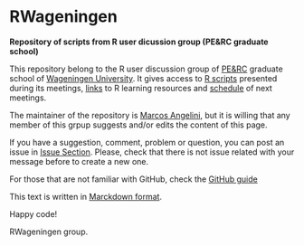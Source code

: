 # RWageningen
**Repository of scripts from R user dicussion group (PE&amp;RC graduate school)**

This repository belong to the R user discussion group of [PE&RC](https://www.pe-rc.nl/) graduate school of [Wageningen University](http://www.wur.nl/). It gives access to [R scripts](www.wur.nl) presented during its meetings, [links](www.wur.nl) to R learning resources and [schedule](www.wur.nl) of next meetings.

The maintainer of the repository is [Marcos Angelini](https://www.researchgate.net/profile/Marcos_Angelini), but it is willing that any member of this grpup suggests and/or edits the content of this page.

If you have a suggestion, comment, problem or question, you can post an issue in [Issue Section](https://github.com/angelini75/RWageningen/issues). Please, check that there is not issue related with your message before to create a new one.

For those that are not familiar with GitHub, check the [GitHub guide](https://guides.github.com/)

This text is written in [Marckdown format](https://github.com/adam-p/markdown-here/wiki/Markdown-Cheatsheet).

Happy code!

RWageningen group.
